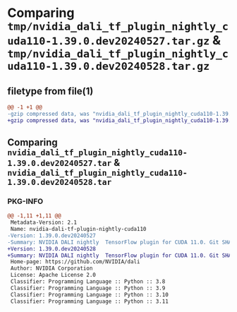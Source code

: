 # Comparing `tmp/nvidia_dali_tf_plugin_nightly_cuda110-1.39.0.dev20240527.tar.gz` & `tmp/nvidia_dali_tf_plugin_nightly_cuda110-1.39.0.dev20240528.tar.gz`

## filetype from file(1)

```diff
@@ -1 +1 @@
-gzip compressed data, was "nvidia_dali_tf_plugin_nightly_cuda110-1.39.0.dev20240527.tar", last modified: Mon Apr  5 07:00:00 1993, max compression
+gzip compressed data, was "nvidia_dali_tf_plugin_nightly_cuda110-1.39.0.dev20240528.tar", last modified: Mon Apr  5 07:00:00 1993, max compression
```

## Comparing `nvidia_dali_tf_plugin_nightly_cuda110-1.39.0.dev20240527.tar` & `nvidia_dali_tf_plugin_nightly_cuda110-1.39.0.dev20240528.tar`

### PKG-INFO

```diff
@@ -1,11 +1,11 @@
 Metadata-Version: 2.1
 Name: nvidia-dali-tf-plugin-nightly-cuda110
-Version: 1.39.0.dev20240527
-Summary: NVIDIA DALI nightly  TensorFlow plugin for CUDA 11.0. Git SHA: 1f4a763f7204719672cc30701d4b14f8be7f4f33
+Version: 1.39.0.dev20240528
+Summary: NVIDIA DALI nightly  TensorFlow plugin for CUDA 11.0. Git SHA: a9c092b0ca25a120dea9a2c8773df3e1921e9f29
 Home-page: https://github.com/NVIDIA/dali
 Author: NVIDIA Corporation
 License: Apache License 2.0
 Classifier: Programming Language :: Python :: 3.8
 Classifier: Programming Language :: Python :: 3.9
 Classifier: Programming Language :: Python :: 3.10
 Classifier: Programming Language :: Python :: 3.11
```

